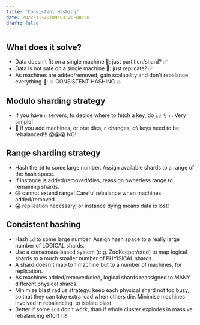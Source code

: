 ```yaml
---
title: "Consistent Hashing"
date: 2022-11-20T09:03:20-08:00
draft: false
---
```


## What does it solve?

- Data doesn't fit on a single machine 🤔: just partition/shard? ✅
- Data is not safe on a single machine 🤔: just replicate? ✅
- As machines are added/removed, gain scalability and don't rebalance everything 🤔: 💥 CONSISTENT HASHING 💥

## Modulo sharding strategy

- If you have `n` servers, to decide where to fetch a key, do `id % n`. Very simple!
- 🤔 if you add machines, or one dies, `n` changes, *all* keys need to be rebalanced!!! 😱😱😱 NO!

## Range sharding strategy

- Hash the `id` to some large number. Assign available shards to a range of the hash space.
- If instance is added/removed/dies, reassign ownerless range to remaining shards.
- 😱 cannot extend range! Careful rebalance when machines added/removed.
- 😱 replication necessary, or instance dying means data is lost!

## Consistent hashing

- Hash `id` to some large number. Assign hash space to a really large number of LOGICAL shards.
- Use a consensus-based system (e.g. ZooKeeper/etcd) to map logical shards to a much smaller number of PHYISICAL shards.
- A shard doesn't map to 1 machine but to a number of machines, for replication.
- As machines added/removed/died, logical shards reassigned to MANY different physical shards.
- Minimise blast radius strategy: keep each physical shard not too busy, so that they can take extra load when others die. Minimise machines involved in rebalancing, to isolate blast.
- Better if some `id`s don't work, than if whole cluster explodes in massive rebalancing effort 💥!
